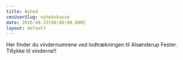 ```yaml
---
title: Nyhed
cmsUserSlug: nyhedskasse
date: 2016-08-25T00:00:00.000Z
layout: default
---
```


Her finder du vindernumrene ved lodtrækningen til Alsønderup Fester.
Tillykke til vinderne!!